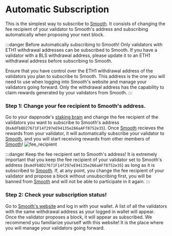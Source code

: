 # Automatic Subscription

This is the simplest way to subscribe to [Smooth](https://smooth.dappnode.io/). It consists of changing the fee recipient of your validator to Smooth's address and subscribing automatically when proposing your next block.

:::danger Before automatically subscribing to Smooth!
Only validators with ETH1 withdrawal addresses can be subscribed to Smooth. If you have a validator with a BLS withdrawal address, please update it to an ETH1 withdrawal address before subscribing to Smooth. 

Ensure that you have control over the ETH1 withdrawal address of the validators you plan to subscribe to Smooth. This address is the one you will need to use when logging into Smooth's website and manage your validators going forward. Only the withdrawal address has the capability to claim rewards generated by your validators from Smooth.
:::

### Step 1: Change your fee recipient to Smooth's address.

Go to your dappnode's [staking brain](http://brain.web3signer.dappnode/) and change the fee recipient of the validators you want to subscribe to Smooth's address (`0xAdFb8D27671F14f297eE94135e266aAFf8752e35`). Once [Smooth](https://smooth.dappnode.io/) recieves the rewards from your validator, it will automatically subscribe your validator to [Smooth](https://smooth.dappnode.io/), and you will start receiving rewards from other members of [Smooth](https://smooth.dappnode.io/)!
![fee_recipient](/img/smooth_fee_recipient.png)

:::danger Keep the fee recipient set to Smooth's address!
It is extremely important that you keep the fee recipient of your validator set to Smooth's address (`0xAdFb8D27671F14f297eE94135e266aAFf8752e35`) as long as it is subscribed to [Smooth](https://smooth.dappnode.io/). If, at any point, you change the fee recipient of your validator and propose a block without unsubscribing first, you will be banned from [Smooth](https://smooth.dappnode.io/) and will not be able to participate in it again.
:::

### Step 2: Check your subscription status!

Go to [Smooth's website](https://smooth.dappnode.io/) and log in with your wallet. A list of all the validators with the same withdrawal address as your logged in wallet will appear. Once the validator proposes a block, it will appear as subscribed. We recommend you familiarize yourself with this website! It is the place where you will manage your validators going forward.
